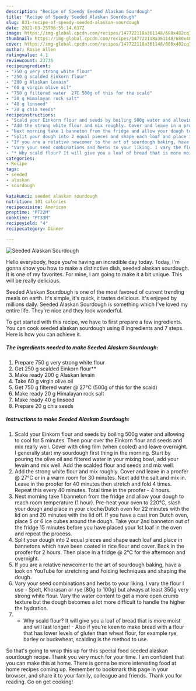 ```yaml
---
description: "Recipe of Speedy Seeded Alaskan Sourdough"
title: "Recipe of Speedy Seeded Alaskan Sourdough"
slug: 831-recipe-of-speedy-seeded-alaskan-sourdough
date: 2021-03-25T06:55:14.637Z
image: https://img-global.cpcdn.com/recipes/147722118a361148/680x482cq70/seeded-alaskan-sourdough-recipe-main-photo.jpg
thumbnail: https://img-global.cpcdn.com/recipes/147722118a361148/680x482cq70/seeded-alaskan-sourdough-recipe-main-photo.jpg
cover: https://img-global.cpcdn.com/recipes/147722118a361148/680x482cq70/seeded-alaskan-sourdough-recipe-main-photo.jpg
author: Rosie Allen
ratingvalue: 4.1
reviewcount: 23736
recipeingredient:
- "750 g very strong white flour"
- "250 g scalded Einkorn flour"
- "200 g Alaskan levain"
- "60 g virgin olive oil"
- "750 g filtered water  27C 500g of this for the scald"
- "20 g Himalayan rock salt"
- "40 g linseed"
- "20 g chia seeds"
recipeinstructions:
- "Scald your Einkorn flour and seeds by boiling 500g water and allowing to cool for 5 minutes. Then pour over the Einkorn flour and seeds and mix really well. Cover with cling film (when cooled) and leave overnight. I generally start my sourdough first thing in the morning. Start by pouring the olive oil and filtered water in your mixing bowl, add your levain and mix well. Add the scalded flour and seeds and mix well."
- "Add the strong white flour and mix roughly. Cover and leave in a proofer @ 27°C or in a warm room for 30 minutes. Next add the salt and mix in. Leave in the proofer for 40 minutes then stretch and fold 4 times. Repeat this every 40 minutes. Total time in the proofer - 4 hours."
- "Next morning take 1 banneton from the fridge and allow your dough to reach room temperature (1 hour). Pre-heat your oven to 220°C, slash your dough and place in your cloche/Dutch oven for 22 minutes with the lid on and 20 minutes with the lid off. If you have a cast iron Dutch oven, place 5 or 6 ice cubes around the dough. Take your 2nd banneton out of the fridge 15 minutes before you have placed your 1st loaf in the oven and repeat the process."
- "Split your dough into 2 equal pieces and shape each loaf and place in bannetons which have been coated in rice flour and cover. Back in the proofer for 2 hours. Then place in a fridge @ 2°C for the afternoon and overnight."
- "If you are a relative newcomer to the art of sourdough baking, have a look on YouTube for stretching and Folding techniques and shaping the dough."
- "Vary your seed combinations and herbs to your liking. I vary the flour I use - Spelt, Khorasan or rye (80g to 100g) but always at least 350g very strong white flour. Vary the water content to get a more open crumb texture but the dough becomes a lot more difficult to handle the higher the hydration."
- "* Why scald flour? It will give you a loaf of bread that is more moist and will last longer! Also if you’re keen to make bread with a flour that has lower levels of gluten than wheat flour, for example rye, barley or buckwheat, scalding is the method to use."
categories:
- Recipe
tags:
- seeded
- alaskan
- sourdough

katakunci: seeded alaskan sourdough 
nutrition: 101 calories
recipecuisine: American
preptime: "PT22M"
cooktime: "PT33M"
recipeyield: "4"
recipecategory: Dinner

---
```



![Seeded Alaskan Sourdough](https://img-global.cpcdn.com/recipes/147722118a361148/680x482cq70/seeded-alaskan-sourdough-recipe-main-photo.jpg)

Hello everybody, hope you're having an incredible day today. Today, I'm gonna show you how to make a distinctive dish, seeded alaskan sourdough. It is one of my favorites. For mine, I am going to make it a bit unique. This will be really delicious.

Seeded Alaskan Sourdough is one of the most favored of current trending meals on earth. It's simple, it's quick, it tastes delicious. It's enjoyed by millions daily. Seeded Alaskan Sourdough is something which I've loved my entire life. They're nice and they look wonderful.




To get started with this recipe, we have to first prepare a few ingredients. You can cook seeded alaskan sourdough using 8 ingredients and 7 steps. Here is how you can achieve it.

<!--inarticleads1-->

##### The ingredients needed to make Seeded Alaskan Sourdough:

1. Prepare 750 g very strong white flour
1. Get 250 g scalded Einkorn flour**
1. Make ready 200 g Alaskan levain
1. Take 60 g virgin olive oil
1. Get 750 g filtered water @ 27°C (500g of this for the scald)
1. Make ready 20 g Himalayan rock salt
1. Make ready 40 g linseed
1. Prepare 20 g chia seeds




<!--inarticleads2-->

##### Instructions to make Seeded Alaskan Sourdough:

1. Scald your Einkorn flour and seeds by boiling 500g water and allowing to cool for 5 minutes. Then pour over the Einkorn flour and seeds and mix really well. Cover with cling film (when cooled) and leave overnight. I generally start my sourdough first thing in the morning. Start by pouring the olive oil and filtered water in your mixing bowl, add your levain and mix well. Add the scalded flour and seeds and mix well.
1. Add the strong white flour and mix roughly. Cover and leave in a proofer @ 27°C or in a warm room for 30 minutes. Next add the salt and mix in. Leave in the proofer for 40 minutes then stretch and fold 4 times. Repeat this every 40 minutes. Total time in the proofer - 4 hours.
1. Next morning take 1 banneton from the fridge and allow your dough to reach room temperature (1 hour). Pre-heat your oven to 220°C, slash your dough and place in your cloche/Dutch oven for 22 minutes with the lid on and 20 minutes with the lid off. If you have a cast iron Dutch oven, place 5 or 6 ice cubes around the dough. Take your 2nd banneton out of the fridge 15 minutes before you have placed your 1st loaf in the oven and repeat the process.
1. Split your dough into 2 equal pieces and shape each loaf and place in bannetons which have been coated in rice flour and cover. Back in the proofer for 2 hours. Then place in a fridge @ 2°C for the afternoon and overnight.
1. If you are a relative newcomer to the art of sourdough baking, have a look on YouTube for stretching and Folding techniques and shaping the dough.
1. Vary your seed combinations and herbs to your liking. I vary the flour I use - Spelt, Khorasan or rye (80g to 100g) but always at least 350g very strong white flour. Vary the water content to get a more open crumb texture but the dough becomes a lot more difficult to handle the higher the hydration.
1. * Why scald flour? It will give you a loaf of bread that is more moist and will last longer! - Also if you’re keen to make bread with a flour that has lower levels of gluten than wheat flour, for example rye, barley or buckwheat, scalding is the method to use.




So that's going to wrap this up for this special food seeded alaskan sourdough recipe. Thank you very much for your time. I am confident that you can make this at home. There is gonna be more interesting food at home recipes coming up. Remember to bookmark this page in your browser, and share it to your family, colleague and friends. Thank you for reading. Go on get cooking!
